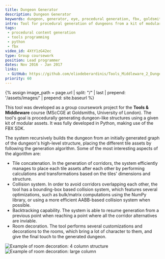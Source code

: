 ```yaml
---
title: Dungeon Generator
description: Dungeon Generator
keywords: dungeon, generator, eye, procedural generation, fbx, goldsmiths, msccge
intro: Tool for procedural generation of dungeons from a kit of modular assets.
tags:
 - procedural content generation
 - tools programming
 - python
 - fbx
video_id: 4XtY1zG42ec
type: Group coursework
position: Lead programmer
dates: Nov 2016 - Jan 2017
links: 
 - GitHub: https://github.com/eliodeberardinis/Tools_Middleware_2_Dungeon
priority: 60
---
```


{% assign image_path = page.url | split: "/" | last | prepend: '/assets/images/' | prepend: site.baseurl %}

This tool was developed as a group coursework project for the __Tools & Middleware__ course (MScCGE at Goldsmiths, University of London). The tool's goal is procedurally generating dungeon-like structures using a given kit of modular assets. It was fully developed in Python, making use of the FBX SDK.

The system recursively builds the dungeon from an initially generated graph of the dungeon's high-level structure, placing the different tile assets by following the generation algorithm. Some of the most interesting aspects of the algorithm are:

- Tile concatenation. In the generation of corridors, the system efficiently manages to place each tile assets after each other by performing calculations and transformations based on the tiles' dimensions and structure.
- Collision system. In order to avoid corridors overlapping each other, the tool has a bounding-box based collision system, which features several optimizations, such as bulk/matrix computations using the NumPy library, or using a more efficient AABB-based collision system when possible.
- Backtracking capability. The system is able to resume generation from a previous point when reaching a point where all the corridor alternatives are inviable.
- Room decoration. The tool performs several customizations and decorations to the rooms, which bring a lot of character to them, and give the final touch to the generated dungeon.

<div class="image-group">
	<div><img alt="Example of room decoration: 4 column structure" src="{{image_path}}/decorations1.jpg" /></div>
	<div><img alt="Example of room decoration: large column" src="{{image_path}}/decorations2.jpg" /></div>
</div>
